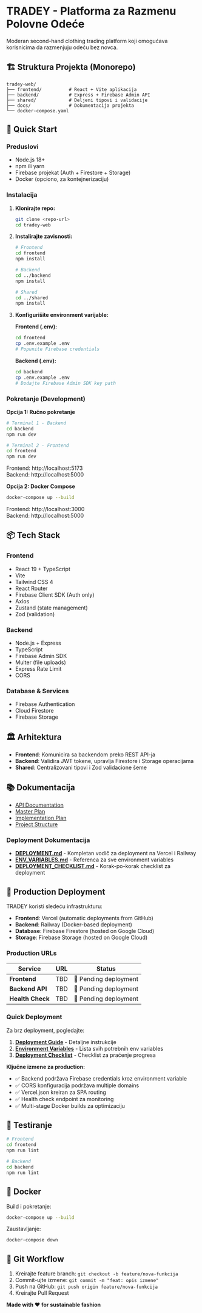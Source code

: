 # TRADEY - Platforma za Razmenu Polovne Odeće

Moderan second-hand clothing trading platform koji omogućava korisnicima da razmenjuju odeću bez novca.

## 🏗️ Struktura Projekta (Monorepo)

```
tradey-web/
├── frontend/          # React + Vite aplikacija
├── backend/           # Express + Firebase Admin API
├── shared/            # Deljeni tipovi i validacije
├── docs/              # Dokumentacija projekta
└── docker-compose.yaml
```

## 🚀 Quick Start

### Preduslovi

- Node.js 18+
- npm ili yarn
- Firebase projekat (Auth + Firestore + Storage)
- Docker (opciono, za kontejnerizaciju)

### Instalacija

1. **Klonirajte repo:**
   ```bash
   git clone <repo-url>
   cd tradey-web
   ```

2. **Instalirajte zavisnosti:**
   ```bash
   # Frontend
   cd frontend
   npm install
   
   # Backend
   cd ../backend
   npm install
   
   # Shared
   cd ../shared
   npm install
   ```

3. **Konfigurišite environment varijable:**

   **Frontend (.env):**
   ```bash
   cd frontend
   cp .env.example .env
   # Popunite Firebase credentials
   ```

   **Backend (.env):**
   ```bash
   cd backend
   cp .env.example .env
   # Dodajte Firebase Admin SDK key path
   ```



### Pokretanje (Development)

**Opcija 1: Ručno pokretanje**

```bash
# Terminal 1 - Backend
cd backend
npm run dev

# Terminal 2 - Frontend
cd frontend
npm run dev
```

Frontend: http://localhost:5173  
Backend: http://localhost:5000

**Opcija 2: Docker Compose**

```bash
docker-compose up --build
```

Frontend: http://localhost:3000  
Backend: http://localhost:5000

## 📦 Tech Stack

### Frontend
- React 19 + TypeScript
- Vite
- Tailwind CSS 4
- React Router
- Firebase Client SDK (Auth only)
- Axios
- Zustand (state management)
- Zod (validation)

### Backend
- Node.js + Express
- TypeScript
- Firebase Admin SDK
- Multer (file uploads)
- Express Rate Limit
- CORS

### Database & Services
- Firebase Authentication
- Cloud Firestore
- Firebase Storage

## 🏛️ Arhitektura

- **Frontend**: Komunicira sa backendom preko REST API-ja
- **Backend**: Validira JWT tokene, upravlja Firestore i Storage operacijama
- **Shared**: Centralizovani tipovi i Zod validacione šeme

## 📚 Dokumentacija

- [API Documentation](docs/API.md)
- [Master Plan](docs/masterplan.md)
- [Implementation Plan](docs/implementationplan.md)
- [Project Structure](docs/struktura_projekta.md)

### Deployment Dokumentacija

- **[DEPLOYMENT.md](./DEPLOYMENT.md)** - Kompletan vodič za deployment na Vercel i Railway
- **[ENV_VARIABLES.md](./ENV_VARIABLES.md)** - Referenca za sve environment variables
- **[DEPLOYMENT_CHECKLIST.md](./DEPLOYMENT_CHECKLIST.md)** - Korak-po-korak checklist za deployment

## 🚀 Production Deployment

TRADEY koristi sledeću infrastrukturu:

- **Frontend**: Vercel (automatic deployments from GitHub)
- **Backend**: Railway (Docker-based deployment)
- **Database**: Firebase Firestore (hosted on Google Cloud)
- **Storage**: Firebase Storage (hosted on Google Cloud)

### Production URLs

| Service | URL | Status |
|---------|-----|--------|
| **Frontend** | TBD | 🔄 Pending deployment |
| **Backend API** | TBD | 🔄 Pending deployment |
| **Health Check** | TBD | 🔄 Pending deployment |

### Quick Deployment

Za brz deployment, pogledajte:

1. **[Deployment Guide](./DEPLOYMENT.md)** - Detaljne instrukcije
2. **[Environment Variables](./ENV_VARIABLES.md)** - Lista svih potrebnih env variables
3. **[Deployment Checklist](./DEPLOYMENT_CHECKLIST.md)** - Checklist za praćenje progresa

**Ključne izmene za production:**
- ✅ Backend podržava Firebase credentials kroz environment variable
- ✅ CORS konfiguracija podržava multiple domains
- ✅ Vercel.json kreiran za SPA routing
- ✅ Health check endpoint za monitoring
- ✅ Multi-stage Docker builds za optimizaciju



## 🧪 Testiranje

```bash
# Frontend
cd frontend
npm run lint

# Backend
cd backend
npm run lint
```

## 🐳 Docker

Build i pokretanje:
```bash
docker-compose up --build
```

Zaustavljanje:
```bash
docker-compose down
```

## 📝 Git Workflow

1. Kreirajte feature branch: `git checkout -b feature/nova-funkcija`
2. Commit-ujte izmene: `git commit -m "feat: opis izmene"`
3. Push na GitHub: `git push origin feature/nova-funkcija`
4. Kreirajte Pull Request

**Made with ❤️ for sustainable fashion**
